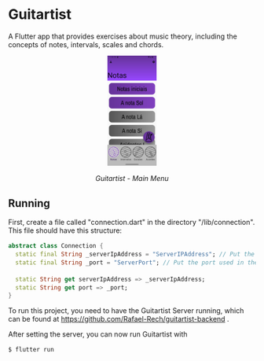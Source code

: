 # Guitartist

A Flutter app that provides exercises about music theory, including the concepts of notes, intervals, scales and chords.

<div align = "center">
  <img src = "assets/imgs/menu light.png" alt = "Menu do app Guitartist" width = "20%">
  <p><em>Guitartist - Main Menu</em></p>
</div>

## Running

First, create a file called "connection.dart" in the directory "/lib/connection". This file should have this structure:

```dart
abstract class Connection {
  static final String _serverIpAddress = "ServerIPAddress"; // Put the Server IP here
  static final String _port = "ServerPort"; // Put the port used in the server here

  static String get serverIpAddress => _serverIpAddress;
  static String get port => _port;
}
```

To run this project, you need to have the Guitartist Server running, which can be found at <a href = "https://github.com/Rafael-Rech/guitartist-backend"> https://github.com/Rafael-Rech/guitartist-backend </a>.

After setting the server, you can now run Guitartist with

```bash
$ flutter run
```
